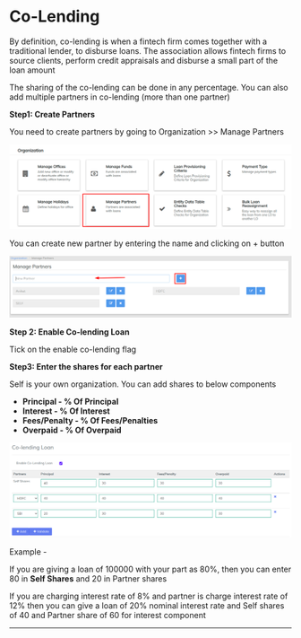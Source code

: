 # Co-Lending

By definition, co-lending is when a fintech firm comes together with a traditional lender, to disburse loans. The association allows fintech firms to source clients, perform credit appraisals and disburse a small part of the loan amount

The sharing of the co-lending can be done in any percentage. You can also add multiple partners in co-lending (more than one partner)

**Step1: Create Partners**

You need to create partners by going to Organization >> Manage Partners

![](../../../../.gitbook/assets/managepartners.png)

You can create new partner by entering the name and clicking on  + button

![](../../../../.gitbook/assets/partneradd.png)

**Step 2: Enable Co-lending Loan**

Tick on the enable co-lending flag

**Step3: Enter the shares for each partner**

Self is your own organization. You can add shares to below components

* **Principal - % Of Principal**&#x20;
* **Interest - % Of Interest**&#x20;
* **Fees/Penalty - % Of Fees/Penalties**&#x20;
* **Overpaid - % Of Overpaid**&#x20;

![](<../../../../.gitbook/assets/Screenshot from 2020-07-14 16-44-32 (1).png>)

Example -&#x20;

If you are giving a loan of 100000 with your part as 80%, then you can enter 80 in **Self Shares** and 20 in Partner shares

If you are charging interest rate of 8% and partner is charge interest rate of 12% then you can give  a loan of 20% nominal interest rate and Self shares of 40 and Partner share of 60 for interest component

****

